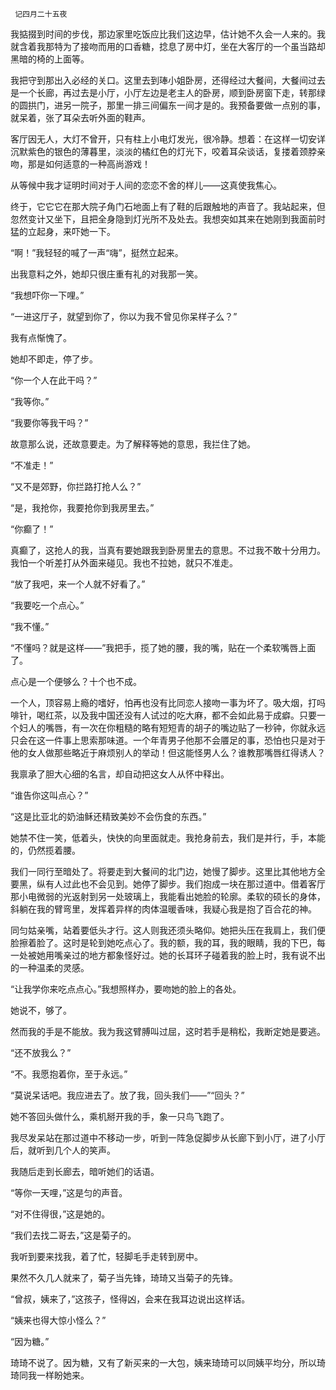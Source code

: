      记四月二十五夜 

   我掂掇到时间的步伐，那边家里吃饭应比我们这边早，估计她不久会一人来的。我就含着我那特为了接吻而用的口香糖，捻息了房中灯，坐在大客厅的一个虽当路却黑暗的椅的上面等。

   我把守到那出入必经的关口。这里去到琫小姐卧房，还得经过大餐间，大餐间过去是一个长廊，再过去是小厅，小厅左边是老主人的卧房，顺到卧房窗下走，转那绿的圆拱门，进另一院子，那里一排三间偏东一间才是的。我预备要做一点别的事，就呆着，张了耳朵去听外面的鞋声。

   客厅因无人，大灯不曾开，只有柱上小电灯发光，很冷静。想着：在这样一切安详沉默紫色的银色的薄暮里，淡淡的橘红色的灯光下，咬着耳朵谈话，复搂着颈脖亲吻，那是如何适意的一种高尚游戏！

   从等候中我才证明时间对于人间的恋恋不舍的样儿——这真使我焦心。 

   终于，它它它在那大院子角门石地面上有了鞋的后跟触地的声音了。我站起来，但忽然变计又坐下，且把全身隐到灯光所不及处去。我想突如其来在她刚到我面前时猛的立起身，来吓她一下。

   “啊！”我轻轻的喊了一声“嗨”，挺然立起来。 

   出我意料之外，她却只很庄重有礼的对我那一笑。 

   “我想吓你一下哩。” 

   “一进这厅子，就望到你了，你以为我不曾见你呆样子么？” 

   我有点惭愧了。 

   她却不即走，停了步。 

   “你一个人在此干吗？” 

   “我等你。” 

   “我要你等我干吗？” 

   故意那么说，还故意要走。为了解释等她的意思，我拦住了她。 

   “不准走！” 

   “又不是郊野，你拦路打抢人么？” 

   “是，我抢你，我要抢你到我房里去。” 

   “你癫了！” 

   真癫了，这抢人的我，当真有要她跟我到卧房里去的意思。不过我不敢十分用力。我怕一个听差打从外面来碰见。我也不拉她，就只不准走。 

   “放了我吧，来一个人就不好看了。” 

   “我要吃一个点心。” 

   “我不懂。” 

   “不懂吗？就是这样——”我把手，揽了她的腰，我的嘴，贴在一个柔软嘴唇上面了。 

   点心是一个便够么？十个也不成。 

   一个人，顶容易上瘾的嗜好，怕再也没有比同恋人接吻一事为坏了。吸大烟，打吗啡针，喝红茶，以及我中国还没有人试过的吃大麻，都不会如此易于成癖。只要一个妇人的嘴唇，有一次在你粗糙的略有短短青的胡子的嘴边贴了一秒钟，你就永远只会在这一件事上思索那味道。一个年青男子他那不会餍足的事，恐怕也只是对于他的女人做那些略近于麻烦别人的举动！但这能怪男人么？谁教那嘴唇红得诱人？

   我禀承了胆大心细的名言，却自动把这女人从怀中释出。 

   “谁告你这叫点心？” 

   “这是比亚北的奶油稣还精致美妙不会伤食的东西。” 

   她禁不住一笑，低着头，快快的向里面就走。我抢身前去，我们是并行，手，本能的，仍然揽着腰。 

   我们一同行至暗处了。将要走到大餐间的北门边，她慢了脚步。这里比其他地方全要黑，纵有人过此也不会见到。她停了脚步。我们抱成一块在那过道中。借着客厅那小电微弱的光返射到另一处玻璃上，我能看出她脸的轮廓。柔软的硕长的身体，斜躺在我的臂弯里，发挥着异样的肉体温暖香味，我疑心我是抱了百合花的神。

   同匀姑亲嘴，站着要低头才行。这人则我还须头略仰。她把头压在我肩上，我们便脸擦着脸了。这时是轮到她吃点心了。我的额，我的耳，我的眼睛，我的下巴，每一处被她用嘴亲过的地方都象怪好过。她的长耳环子碰着我的脸上时，我有说不出的一种温柔的灵感。

   “让我学你来吃点点心。”我想照样办，要吻她的脸上的各处。 

   她说不，够了。 

   然而我的手是不能放。我为我这臂膊叫过屈，这时若手是稍松，我断定她是要逃。 

   “还不放我么？” 

   “不。我愿抱着你，至于永远。” 

   “莫说呆话吧。我应进去了。放了我，回头我们——”“回头？” 

   她不答回头做什么，乘机掰开我的手，象一只鸟飞跑了。 

   我尽发呆站在那过道中不移动一步，听到一阵急促脚步从长廊下到小厅，进了小厅后，就听到几个人的笑声。 

   我随后走到长廊去，暗听她们的话语。 

   “等你一天哩，”这是匀的声音。 

   “对不住得很，”这是她的。 

   “我们去找二哥去，”这是菊子的。 

   我听到要来找我，着了忙，轻脚毛手走转到房中。 

   果然不久几人就来了，菊子当先锋，琦琦又当菊子的先锋。 

   “曾叔，姨来了，”这孩子，怪得凶，会来在我耳边说出这样话。 

   “姨来也得大惊小怪么？” 

   “因为糖。” 

   琦琦不说了。因为糖，又有了新买来的一大包，姨来琦琦可以同姨平均分，所以琦琦同我一样盼她来。 

